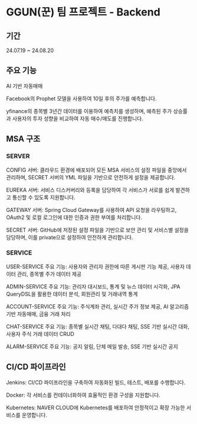 # GGUN(꾼) 팀 프로젝트 - Backend
## 기간
24.07.19 ~ 24.08.20
## 주요 기능
AI 기반 자동매매

Facebook의 Prophet 모델을 사용하여 10일 후의 주가를 예측합니다. 

yfinance의 종목별 3년간 데이터를 이용하여 예측치를 생성하며, 예측된 주가 상승률과 사용자의 투자 성향을 비교하여 자동 매수/매도를 진행합니다.
## MSA 구조
### SERVER
CONFIG 서버: 클라우드 환경에 배포되어 모든 MSA 서비스의 설정 파일을 중앙에서 관리하며, SECRET 서버의 YML 파일을 기반으로 안전하게 설정을 제공합니다.

EUREKA 서버: 서비스 디스커버리와 등록을 담당하여 각 서비스가 서로를 쉽게 발견하고 통신할 수 있도록 지원합니다.

GATEWAY 서버: Spring Cloud Gateway를 사용하여 API 요청을 라우팅하고, OAuth2 및 로컬 로그인에 대한 인증과 권한 부여를 처리합니다.

SECRET 서버: GitHub에 저장된 설정 파일을 기반으로 보안 관리 및 서비스별 설정을 담당하며, 이를 private으로 설정하여 안전하게 관리합니다.
### SERVICE
USER-SERVICE 주요 기능: 사용자와 관리자 권한에 따른 게시판 기능 제공, 사용자 데이터 관리, 종목별 주가 데이터 제공

ADMIN-SERVICE 주요 기능: 관리자 대시보드, 통계 및 뉴스 데이터 시각화, JPA QueryDSL을 활용한 데이터 분석, 회원관리 및 거래내역 통계

ACCOUNT-SERVICE 주요 기능: 주식계좌 관리, 실시간 주가 정보 제공, AI 알고리즘 기반 자동매매, 금융 거래 처리

CHAT-SERVICE 주요 기능: 종목별 실시간 채팅, 다대다 채팅, SSE 기반 실시간 대화, 사용자 주식 거래 데이터 CRUD

ALARM-SERVICE 주요 기능: 공지 알림, 단체 메일 발송, SSE 기반 실시간 공지
## CI/CD 파이프라인
Jenkins: CI/CD 파이프라인을 구축하여 자동화된 빌드, 테스트, 배포를 수행합니다.

Docker: 각 서비스를 컨테이너화하여 효율적인 환경 구성을 지원합니다.

Kubernetes: NAVER CLOUD에 Kubernetes를 배포하여 안정적이고 확장 가능한 서비스를 운영합니다.
